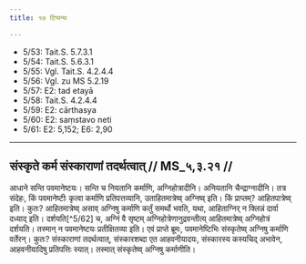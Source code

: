 ```yaml
---
title: १७ टिप्पन्यः

---
```

- 5/53: Tait.S. 5.7.3.1
- 5/54: Tait.S. 5.6.3.1
- 5/55: Vgl. Tait.S. 4.2.4.4
- 5/56: Vgl. zu MS 5.2.19
- 5/57: E2: tad etayā
- 5/58: Tait.S. 4.2.4.4
- 5/59: E2: cārthasya
- 5/60: E2: saṃstavo neti
- 5/61: E2: 5,152; E6: 2,90

____________________________________________


## संस्कृते कर्म संस्काराणां तदर्थत्वात् // MS_५,३.२१ //

आधाने सन्ति पवमानेष्टयः। सन्ति च नियतानि कर्माणि, अग्निहोत्रादीनि। अनियतानि चैन्द्राग्नादीनि। तत्र संदेहः, किं पवमानेष्टीः कृत्वा कर्माणि प्रतिपत्तव्यानि, उताहितमात्रेष्व् अग्निष्व् इति। किं प्राप्तम्? आहितपात्रेष्व् इति। कुतः? आहितमात्रेष्व् असाव् अग्निषु कर्माणि कर्तुं समर्थो भवति, यथा, आहिताग्निर् न क्लिन्नं दार्वा दध्याद् इति। दर्शयति[^5/62] च, अग्निं वै सृष्टम् अग्निहोत्रेणानुद्रवन्तीत्य् आहितमात्रेष्व् अग्निहोत्रं दर्शयति। तस्मान् न पवमानेष्टयः प्रतीक्षितव्या इति।
एवं प्राप्ते ब्रूमः, पवमानेष्टिभिः संस्कृतेष्व् अग्निषु कर्माणि वर्तेरन्। कुतः? संस्काराणां तदर्थत्वात्, संस्कारशब्दा एत आहवनीयादयः, संस्कारस्य कस्यचिद् अभावेन, आहवनीयादिषु प्रतिपत्तिः स्यात्। तस्मात् संस्कृतेष्व् अग्निषु कर्माणीति।
